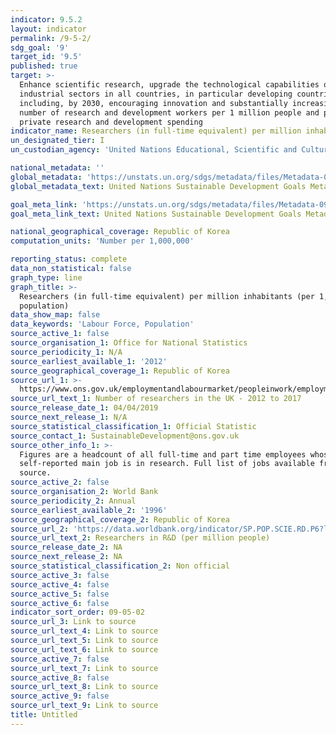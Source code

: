 ```yaml
---
indicator: 9.5.2
layout: indicator
permalink: /9-5-2/
sdg_goal: '9'
target_id: '9.5'
published: true
target: >-
  Enhance scientific research, upgrade the technological capabilities of
  industrial sectors in all countries, in particular developing countries,
  including, by 2030, encouraging innovation and substantially increasing the
  number of research and development workers per 1 million people and public and
  private research and development spending
indicator_name: Researchers (in full-time equivalent) per million inhabitants
un_designated_tier: I
un_custodian_agency: 'United Nations Educational, Scientific and Cultural Organization (UNESCO)'

national_metadata: ''
global_metadata: 'https://unstats.un.org/sdgs/metadata/files/Metadata-09-05-02.pdf'
global_metadata_text: United Nations Sustainable Development Goals Metadata (PDF 382 KB)

goal_meta_link: 'https://unstats.un.org/sdgs/metadata/files/Metadata-09-05-02.pdf'
goal_meta_link_text: United Nations Sustainable Development Goals Metadata (PDF 382 KB)

national_geographical_coverage: Republic of Korea
computation_units: 'Number per 1,000,000'

reporting_status: complete
data_non_statistical: false
graph_type: line
graph_title: >-
  Researchers (in full-time equivalent) per million inhabitants (per 1,000,000
  population)
data_show_map: false
data_keywords: 'Labour Force, Population'
source_active_1: false
source_organisation_1: Office for National Statistics
source_periodicity_1: N/A
source_earliest_available_1: '2012'
source_geographical_coverage_1: Republic of Korea
source_url_1: >-
  https://www.ons.gov.uk/employmentandlabourmarket/peopleinwork/employmentandemployeetypes/adhocs/009826numberofresearchersintheuk2012to2017
source_url_text_1: Number of researchers in the UK - 2012 to 2017
source_release_date_1: 04/04/2019
source_next_release_1: N/A
source_statistical_classification_1: Official Statistic
source_contact_1: SustainableDevelopment@ons.gov.uk
source_other_info_1: >-
  Figures are a headcount of all full-time and part time employees whose
  self-reported main job is in research. Full list of jobs available from the
  source.
source_active_2: false
source_organisation_2: World Bank
source_periodicity_2: Annual
source_earliest_available_2: '1996'
source_geographical_coverage_2: Republic of Korea
source_url_2: 'https://data.worldbank.org/indicator/SP.POP.SCIE.RD.P6?locations=GB'
source_url_text_2: Researchers in R&D (per million people)
source_release_date_2: NA
source_next_release_2: NA
source_statistical_classification_2: Non official
source_active_3: false
source_active_4: false
source_active_5: false
source_active_6: false
indicator_sort_order: 09-05-02
source_url_3: Link to source
source_url_text_4: Link to source
source_url_text_5: Link to source
source_url_text_6: Link to source
source_active_7: false
source_url_text_7: Link to source
source_active_8: false
source_url_text_8: Link to source
source_active_9: false
source_url_text_9: Link to source
title: Untitled
---
```

